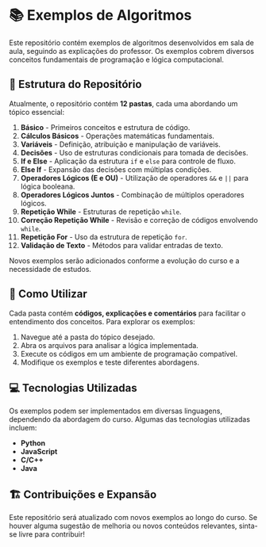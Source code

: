 # 📚 Exemplos de Algoritmos

Este repositório contém exemplos de algoritmos desenvolvidos em sala de aula, seguindo as explicações do professor. Os exemplos cobrem diversos conceitos fundamentais de programação e lógica computacional.

## 📌 Estrutura do Repositório

Atualmente, o repositório contém **12 pastas**, cada uma abordando um tópico essencial:

1. **Básico** - Primeiros conceitos e estrutura de código.
2. **Cálculos Básicos** - Operações matemáticas fundamentais.
3. **Variáveis** - Definição, atribuição e manipulação de variáveis.
4. **Decisões** - Uso de estruturas condicionais para tomada de decisões.
5. **If e Else** - Aplicação da estrutura `if` e `else` para controle de fluxo.
6. **Else If** - Expansão das decisões com múltiplas condições.
7. **Operadores Lógicos (E e OU)** - Utilização de operadores `&&` e `||` para lógica booleana.
8. **Operadores Lógicos Juntos** - Combinação de múltiplos operadores lógicos.
9. **Repetição While** - Estruturas de repetição `while`.
10. **Correção Repetição While** - Revisão e correção de códigos envolvendo `while`.
11. **Repetição For** - Uso da estrutura de repetição `for`.
12. **Validação de Texto** - Métodos para validar entradas de texto.

Novos exemplos serão adicionados conforme a evolução do curso e a necessidade de estudos.

## 🚀 Como Utilizar

Cada pasta contém **códigos, explicações e comentários** para facilitar o entendimento dos conceitos. Para explorar os exemplos:
1. Navegue até a pasta do tópico desejado.
2. Abra os arquivos para analisar a lógica implementada.
3. Execute os códigos em um ambiente de programação compatível.
4. Modifique os exemplos e teste diferentes abordagens.

## 💻 Tecnologias Utilizadas

Os exemplos podem ser implementados em diversas linguagens, dependendo da abordagem do curso. Algumas das tecnologias utilizadas incluem:
- **Python**
- **JavaScript**
- **C/C++**
- **Java**

## 🏗️ Contribuições e Expansão

Este repositório será atualizado com novos exemplos ao longo do curso. Se houver alguma sugestão de melhoria ou novos conteúdos relevantes, sinta-se livre para contribuir!
